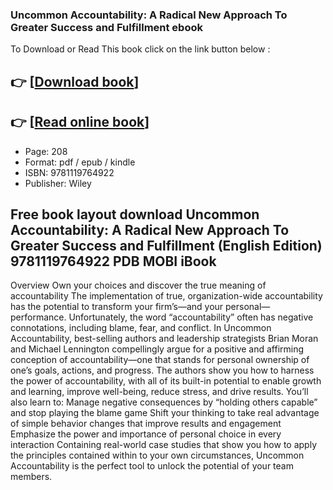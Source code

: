### Uncommon Accountability: A Radical New Approach To Greater Success and Fulfillment  ebook

To Download or Read This book click on the link button below :

## 👉  [**[Download book](http://get-pdfs.com/download.php?group=book&from=github.com&id=619986&lnk=1064 "Download book")**]

## 👉  [**[Read online book](http://get-pdfs.com/download.php?group=book&from=github.com&id=619986&lnk=1064 "Read online book")**]


* Page: 208
* Format: pdf / epub / kindle
* ISBN: 9781119764922
* Publisher: Wiley



## Free book layout download Uncommon Accountability: A Radical New Approach To Greater Success and Fulfillment (English Edition) 9781119764922 PDB MOBI iBook


Overview
Own your choices and discover the true meaning of accountability The implementation of true, organization-wide accountability has the potential to transform your firm’s—and your personal—performance. Unfortunately, the word “accountability” often has negative connotations, including blame, fear, and conflict. In Uncommon Accountability, best-selling authors and leadership strategists Brian Moran and Michael Lennington compellingly argue for a positive and affirming conception of accountability—one that stands for personal ownership of one’s goals, actions, and progress. The authors show you how to harness the power of accountability, with all of its built-in potential to enable growth and learning, improve well-being, reduce stress, and drive results. You’ll also learn to: Manage negative consequences by “holding others capable” and stop playing the blame game Shift your thinking to take real advantage of simple behavior changes that improve results and engagement Emphasize the power and importance of personal choice in every interaction Containing real-world case studies that show you how to apply the principles contained within to your own circumstances, Uncommon Accountability is the perfect tool to unlock the potential of your team members.



